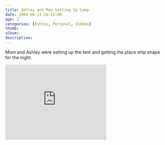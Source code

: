 ```yaml
---
title: Ashley and Mom Setting Up Camp
date: 2009-06-11 20:14:00
age: 2
categories: [Ashley, Personal, Videos]
thumb: 
album: 
description: 
---
```

<p>Mom and Ashley were setting up the tent and getting the place ship shape for the night.</p> <iframe src="https://skydrive.live.com/embed?cid=F443C8FEC5D6FFCE&amp;resid=F443C8FEC5D6FFCE%21205&amp;authkey=AKkOZ8t3T_u0hcs" width="320" height="240" frameborder="0" scrolling="no"></iframe>
